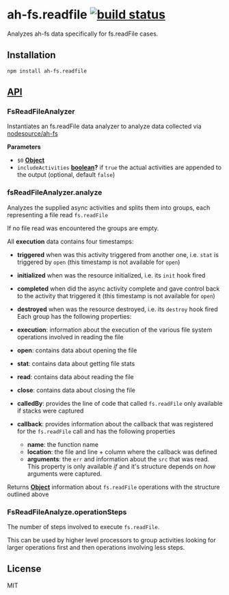 # ah-fs.readfile [![build status](https://secure.travis-ci.org/nodesource/ah-fs.readfile.png)](http://travis-ci.org/nodesource/ah-fs.readfile)

Analyzes ah-fs data specifically for fs.readFile cases.

## Installation

    npm install ah-fs.readfile

## [API](https://nodesource.github.io/ah-fs.readFile)

<!-- Generated by documentation.js. Update this documentation by updating the source code. -->

### FsReadFileAnalyzer

Instantiates an fs.readFile data analyzer to analyze data collected via
[nodesource/ah-fs](https://github.com/nodesource/ah-fs)

**Parameters**

-   `$0` **[Object](https://developer.mozilla.org/en-US/docs/Web/JavaScript/Reference/Global_Objects/Object)** 
-   `includeActivities` **[boolean](https://developer.mozilla.org/en-US/docs/Web/JavaScript/Reference/Global_Objects/Boolean)?** if `true` the actual activities are appended to the output (optional, default `false`)

### fsReadFileAnalyzer.analyze

Analyzes the supplied async activities and splits them into
groups, each representing a file read `fs.readFile`

If no file read was encountered the groups are empty.

All **execution** data contains four timestamps:

-   **triggered** when was this activity triggered from another one, i.e.
    `stat` is triggered by `open` (this timestamp is not available for `open`)
-   **initialized** when was the resource initialized, i.e. its `init` hook fired
-   **completed** when did the async activity complete and gave control back to the
    activity that triggered it (this timestamp is not available for `open`)
-   **destroyed** when was the resource destroyed, i.e. its `destroy` hook fired
    Each group has the following properties:

-   **execution**: information about the execution of the various
    file system operations involved in reading the file
-   **open**: contains data about opening the file
-   **stat**: contains data about getting file stats
-   **read**: contains data about reading the file
-   **close**: contains data about closing the file

-   **calledBy**: provides the line of code that called `fs.readFile` only
    available if stacks were captured
-   **callback**: provides information about the callback that was registered
    for the `fs.readFile` call and has the following properties
    -   **name**: the function name
    -   **location**: the file and line + column where the callback was defined
    -   **arguments**: the `err` and information about the `src` that was
        read. This property is only available _if_ and it's structure depends on
        _how_ arguments were captured.

Returns **[Object](https://developer.mozilla.org/en-US/docs/Web/JavaScript/Reference/Global_Objects/Object)** information about `fs.readFile` operations with the
structure outlined above

### FsReadFileAnalyze.operationSteps

The number of steps involved to execute `fs.readFile`.

This can be used by higher level processors to group
activities looking for larger operations first and then
operations involving less steps.

## License

MIT
